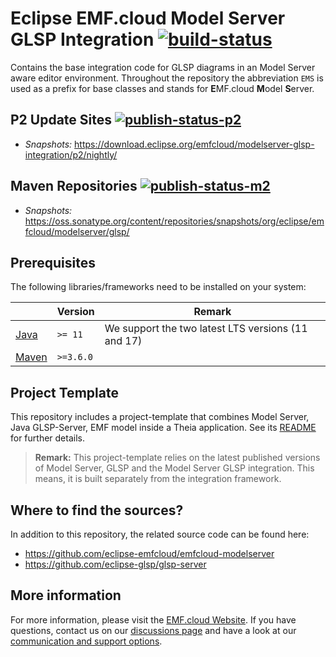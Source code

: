 # Eclipse EMF.cloud Model Server GLSP Integration [![build-status](https://img.shields.io/jenkins/build?jobUrl=https://ci.eclipse.org/emfcloud/job/eclipse-emfcloud/job/modelserver-glsp-integration/job/main/)](https://ci.eclipse.org/emfcloud/job/eclipse-emfcloud/job/modelserver-glsp-integration/job/main/)

Contains the base integration code for GLSP diagrams in an Model Server aware editor environment.
Throughout the repository the abbreviation `EMS` is used as a prefix for base classes and stands for **E**MF.cloud **M**odel **S**erver.

## P2 Update Sites [![publish-status-p2](https://img.shields.io/jenkins/build?jobUrl=https://ci.eclipse.org/emfcloud/job/deploy-emfcloud-modelserver-glsp-integration-p2/&label=p2)](https://ci.eclipse.org/emfcloud/job/deploy-emfcloud-modelserver-glsp-integration-p2/)

- <i>Snapshots: </i> https://download.eclipse.org/emfcloud/modelserver-glsp-integration/p2/nightly/

## Maven Repositories [![publish-status-m2](https://img.shields.io/jenkins/build?jobUrl=https://ci.eclipse.org/emfcloud/job/deploy-emfcloud-modelserver-glsp-integration-m2/&label=m2)](https://ci.eclipse.org/emfcloud/job/deploy-emfcloud-modelserver-glsp-integration-m2/)

- <i>Snapshots: </i> https://oss.sonatype.org/content/repositories/snapshots/org/eclipse/emfcloud/modelserver/glsp/

## Prerequisites

The following libraries/frameworks need to be installed on your system:

|                                                                              | Version   | Remark                                             |
| ---------------------------------------------------------------------------- | --------- | -------------------------------------------------- |
| [Java](https://www.oracle.com/java/technologies/javase-jdk11-downloads.html) | `>= 11`   | We support the two latest LTS versions (11 and 17) |
| [Maven](https://maven.apache.org/)                                           | `>=3.6.0` |                                                    |

## Project Template

This repository includes a project-template that combines Model Server, Java GLSP-Server, EMF model inside a Theia application.
See its [README](./project-templates/modelserver-glspjava-emf-theia/README.md) for further details.

> **Remark:** This project-template relies on the latest published versions of Model Server, GLSP and the Model Server GLSP integration. This means, it is built separately from the integration framework.

## Where to find the sources?

In addition to this repository, the related source code can be found here:

- <https://github.com/eclipse-emfcloud/emfcloud-modelserver>
- <https://github.com/eclipse-glsp/glsp-server>

## More information

For more information, please visit the [EMF.cloud Website](https://www.eclipse.org/emfcloud/). If you have questions, contact us on our [discussions page](https://github.com/eclipse-emfcloud/emfcloud/discussions) and have a look at our [communication and support options](https://www.eclipse.org/emfcloud/contact/).
